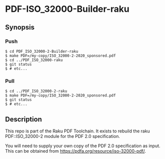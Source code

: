 # PDF-ISO_32000-Builder-raku

## Synopsis

### Push
```
$ cd PDF_ISO_32000-2-Builder-raku
$ make PDF=/my-copy/ISO_32000-2-2020_sponsored.pdf
$ cd ../PDF_ISO_32000-raku
$ git status
$ # etc...
```

### Pull

```
$ cd ../PDF_ISO_32000-2-raku
$ make PDF=/my-copy/ISO_32000-2-2020_sponsored.pdf
$ git status
$ # etc...
```


## Description

This repo is part of the Raku PDF Toolchain. It exists to rebuild the raku PDF::ISO_32000-2 module for the PDF 2.0 specification.

You will need to supply your own copy of the PDF 2.0 specification as input. This can be obtained from https://pdfa.org/resource/iso-32000-pdf/.
